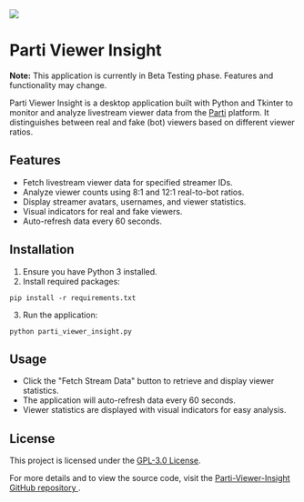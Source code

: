 <!DOCTYPE html>
<html lang="en">
<head>
<meta charset="UTF-8" />
<meta name="viewport" content="width=device-width, initial-scale=1" />
</head>
<body>


<img src="https://github.com/user-attachments/assets/38b8f0ec-304c-4a9c-8e59-c5a451a9c70e">

  <h1>Parti Viewer Insight</h1>

  <p><strong>Note:</strong> This application is currently in Beta Testing phase. Features and functionality may change.</p>

  <p>
    Parti Viewer Insight is a desktop application built with Python and Tkinter to monitor and analyze livestream viewer data from the
    <a href="https://parti.com" target="_blank">Parti</a> platform. It distinguishes between real and fake (bot) viewers based on different viewer ratios.
  </p>

  <h2>Features</h2>
  <ul>
    <li>Fetch livestream viewer data for specified streamer IDs.</li>
    <li>Analyze viewer counts using 8:1 and 12:1 real-to-bot ratios.</li>
    <li>Display streamer avatars, usernames, and viewer statistics.</li>
    <li>Visual indicators for real and fake viewers.</li>
    <li>Auto-refresh data every 60 seconds.</li>
  </ul>

  <h2>Installation</h2>
  <ol>
    <li>Ensure you have Python 3 installed.</li>
    <li>Install required packages:</li>
  </ol>

  <pre><code>pip install -r requirements.txt</code></pre>

  <ol start="3">
    <li>Run the application:</li>
  </ol>

  <pre><code>python parti_viewer_insight.py</code></pre>

  <h2>Usage</h2>
  <ul>
    <li>Click the "Fetch Stream Data" button to retrieve and display viewer statistics.</li>
    <li>The application will auto-refresh data every 60 seconds.</li>
    <li>Viewer statistics are displayed with visual indicators for easy analysis.</li>
  </ul>

  <h2>License</h2>
  <p>This project is licensed under the <a href="https://github.com/Riotcoke123/Parti-Viewer-Insight/blob/main/LICENSE" target="_blank">GPL-3.0 License</a>.</p>

  <p>For more details and to view the source code, visit the 
    <a href="https://github.com/Riotcoke123/Parti-Viewer-Insight" target="_blank">
      Parti-Viewer-Insight GitHub repository
    </a>.
  </p>


</body>
</html>
